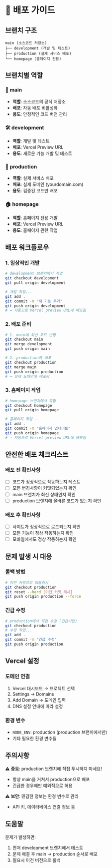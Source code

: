 # 🚀 배포 가이드

## 브랜치 구조

```
main (소스코드 저장소)
├── development (개발 및 테스트)
├── production (실제 서비스 배포)
└── homepage (홈페이지 전용)
```

## 브랜치별 역할

### 🌟 **main**
- **역할**: 소스코드의 공식 저장소
- **배포**: 자동 배포 비활성화
- **용도**: 안정적인 코드 버전 관리

### 🛠️ **development**
- **역할**: 개발 및 테스트
- **배포**: Vercel Preview URL
- **용도**: 새로운 기능 개발 및 테스트

### 🚀 **production**
- **역할**: 실제 서비스 배포
- **배포**: 실제 도메인 (yourdomain.com)
- **용도**: 검증된 코드만 배포

### 🏠 **homepage**
- **역할**: 홈페이지 전용 개발
- **배포**: Vercel Preview URL
- **용도**: 홈페이지 관련 작업

## 배포 워크플로우

### 1. 일상적인 개발
```bash
# development 브랜치에서 작업
git checkout development
git pull origin development

# 개발 작업...
git add .
git commit -m "새 기능 추가"
git push origin development
# → 자동으로 Vercel preview URL에 배포됨
```

### 2. 배포 준비
```bash
# 1. main에 최신 코드 반영
git checkout main
git merge development
git push origin main

# 2. production에 배포
git checkout production
git merge main
git push origin production
# → 실제 도메인에 배포됨
```

### 3. 홈페이지 작업
```bash
# homepage 브랜치에서 작업
git checkout homepage
git pull origin homepage

# 홈페이지 작업...
git add .
git commit -m "홈페이지 업데이트"
git push origin homepage
# → 자동으로 Vercel preview URL에 배포됨
```

## 안전한 배포 체크리스트

### 배포 전 확인사항
- [ ] 코드가 정상적으로 작동하는지 테스트
- [ ] 모든 변경사항이 커밋되었는지 확인
- [ ] main 브랜치가 최신 상태인지 확인
- [ ] production 브랜치에 올바른 코드가 있는지 확인

### 배포 후 확인사항
- [ ] 사이트가 정상적으로 로드되는지 확인
- [ ] 모든 기능이 정상 작동하는지 확인
- [ ] 모바일에서도 정상 작동하는지 확인

## 문제 발생 시 대응

### 롤백 방법
```bash
# 이전 커밋으로 되돌리기
git checkout production
git reset --hard [이전_커밋_해시]
git push origin production --force
```

### 긴급 수정
```bash
# production에서 직접 수정 (긴급시만)
git checkout production
# 수정 작업...
git add .
git commit -m "긴급 수정"
git push origin production
```

## Vercel 설정

### 도메인 연결
1. Vercel 대시보드 → 프로젝트 선택
2. Settings → Domains
3. Add Domain → 도메인 입력
4. DNS 설정 안내에 따라 설정

### 환경 변수
- `NODE_ENV`: production (production 브랜치에서만)
- 기타 필요한 환경 변수들

## 주의사항

⚠️ **중요**: production 브랜치에 직접 푸시하지 마세요!
- 항상 main을 거쳐서 production으로 배포
- 긴급한 경우에만 예외적으로 허용

⚠️ **보안**: 민감한 정보는 환경 변수로 관리
- API 키, 데이터베이스 연결 정보 등

## 도움말

문제가 발생하면:
1. 먼저 development 브랜치에서 테스트
2. 문제 해결 후 main → production 순서로 배포
3. 필요시 이전 버전으로 롤백
